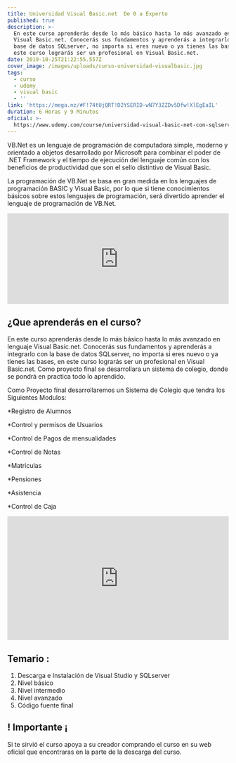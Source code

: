 ```yaml
---
title: Universidad Visual Basic.net  De 0 a Experto
published: true
description: >-
  En este curso aprenderás desde lo más básico hasta lo más avanzado en lenguaje
  Visual Basic.net. Conocerás sus fundamentos y aprenderás a integrarlo con la
  base de datos SQLserver, no importa si eres nuevo o ya tienes las bases, en
  este curso lograrás ser un profesional en Visual Basic.net. 
date: 2019-10-25T21:22:55.557Z
cover_image: /images/uploads/curso-universidad-visualbasic.jpg
tags:
  - curso
  - udemy
  - visual basic
  - ''
link: 'https://mega.nz/#F!74tUjQRT!D2YSERID-wN7Y3ZZDv5Dfw!XlEgEaIL'
duration: 6 Horas y 9 Minutos
oficial: >-
  https://www.udemy.com/course/universidad-visual-basic-net-con-sqlserver-de-0-a-experto/
---
```

VB.Net es un lenguaje de programación de computadora simple, moderno y orientado a objetos desarrollado por Microsoft para combinar el poder de .NET Framework y el tiempo de ejecución del lenguaje común con los beneficios de productividad que son el sello distintivo de Visual Basic. 

La programación de VB.Net se basa en gran medida en los lenguajes de programación BASIC y Visual Basic, por lo que si tiene conocimientos básicos sobre estos lenguajes de programación, será divertido aprender el lenguaje de programación de VB.Net.

<div style="width:100%;height:0;padding-bottom:41%;position:relative;"><iframe src="https://giphy.com/embed/UNZ3HQH0Enzos" width="100%" height="100%" style="position:absolute" frameBorder="0" class="giphy-embed" allowFullScreen></iframe></div>

## ¿Que aprenderás en el curso?

En este curso aprenderás desde lo más básico hasta lo más avanzado en lenguaje Visual Basic.net. Conocerás sus fundamentos y aprenderás a integrarlo con la base de datos SQLserver, no importa si eres nuevo o ya tienes las bases, en este curso lograrás ser un profesional en Visual Basic.net. Como proyecto final se desarrollara un sistema de colegio, donde se pondrá en practica todo lo aprendido.

Como Proyecto final desarrollaremos un Sistema de Colegio que tendra los Siguientes Modulos:

\*Registro de Alumnos

\*Control y permisos de Usuarios

\*Control de Pagos de mensualidades

\*Control de Notas

\*Matriculas

\*Pensiones

\*Asistencia

\*Control de Caja

<div style="width:100%;height:0;padding-bottom:56%;position:relative;"><iframe src="https://giphy.com/embed/hR6Q01jCXOr31wctJw" width="100%" height="100%" style="position:absolute" frameBorder="0" class="giphy-embed" allowFullScreen></iframe></div>

## Temario :

1. Descarga e Instalación de Visual Studio y SQLserver
2. Nivel básico
3. Nivel intermedio
4. Nivel avanzado
5. Código fuente final

## ! Importante ¡

Si te sirvió el curso apoya a su creador comprando el curso en su web oficial que encontraras en la parte de la descarga del curso.